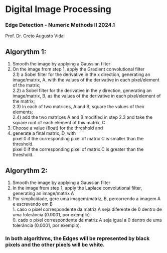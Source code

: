 # Digital Image Processing
### Edge Detection - Numeric Methods II 2024.1
Prof. Dr. Creto Augusto Vidal
<br> 
## Algorythm 1: 
1) Smooth the image by applying a Gaussian filter
2) On the image from step 1, apply the Gradient convolutional filter
<br> 2.1) a Sobel filter for the derivative in the x direction, generating an image/matrix, A, with the values of the derivative in each pixel/element of the matrix;
<br> 2.2) a Sobel filter for the derivative in the y direction, generating an image/matrix, B, as the values of the derivative in each pixel/element of the matrix;
<br> 2.3) In each of two matrices, A and B, square the values of their elements;
<br> 2.4) add the two matrices A and B modified in step 2.3 and take the square root of each element of this matrix, C
3) Choose a value (float) for the threshold and
4) generate a final matrix, D, with 
<br> pixel 0 if the corresponding pixel of matrix C is smaller than the threshold.
<br> pixel 0 if the corresponding pixel of matrix C is greater than the threshold.


## Algorythm 2: 
1) Smooth the image by applying a Gaussian filter
2) In the image from step 1, apply the Laplace convolutional filter, generating an image/matrix A
3) Por simplicidade, gere uma imagem/matriz, B, percorrendo a imagem A e escrevendo em B
<br> 1. caso o pixel correspondente da matriz A seja diferente de 0 dentro de uma tolerância (0.0001, por exemplo)
<br> 0. cado o pixel correspondente da matriz A seja igual a 0 dentro de uma tolerância (0.0001, por exemplo).


### In both algorithms, the Edges will be represented by black pixels and the other pixels will be white.
